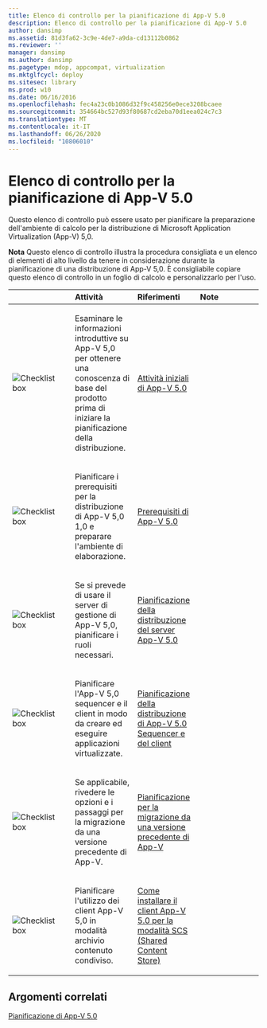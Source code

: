 ```yaml
---
title: Elenco di controllo per la pianificazione di App-V 5.0
description: Elenco di controllo per la pianificazione di App-V 5.0
author: dansimp
ms.assetid: 81d3fa62-3c9e-4de7-a9da-cd13112b0862
ms.reviewer: ''
manager: dansimp
ms.author: dansimp
ms.pagetype: mdop, appcompat, virtualization
ms.mktglfcycl: deploy
ms.sitesec: library
ms.prod: w10
ms.date: 06/16/2016
ms.openlocfilehash: fec4a23c0b1086d32f9c458256e0ece3208bcaee
ms.sourcegitcommit: 354664bc527d93f80687cd2eba70d1eea024c7c3
ms.translationtype: MT
ms.contentlocale: it-IT
ms.lasthandoff: 06/26/2020
ms.locfileid: "10806010"
---
```

# Elenco di controllo per la pianificazione di App-V 5.0


Questo elenco di controllo può essere usato per pianificare la preparazione dell'ambiente di calcolo per la distribuzione di Microsoft Application Virtualization (App-V) 5,0.

**Nota**  Questo elenco di controllo illustra la procedura consigliata e un elenco di elementi di alto livello da tenere in considerazione durante la pianificazione di una distribuzione di App-V 5,0. È consigliabile copiare questo elenco di controllo in un foglio di calcolo e personalizzarlo per l'uso.

 

<table>
<colgroup>
<col width="25%" />
<col width="25%" />
<col width="25%" />
<col width="25%" />
</colgroup>
<thead>
<tr class="header">
<th align="left"></th>
<th align="left">Attività</th>
<th align="left">Riferimenti</th>
<th align="left">Note</th>
</tr>
</thead>
<tbody>
<tr class="odd">
<td align="left"><img src="images/checklistbox.gif" alt="Checklist box" /></td>
<td align="left"><p>Esaminare le informazioni introduttive su App-V 5,0 per ottenere una conoscenza di base del prodotto prima di iniziare la pianificazione della distribuzione.</p></td>
<td align="left"><p><a href="getting-started-with-app-v-50--rtm.md" data-raw-source="[Getting Started with App-V 5.0](getting-started-with-app-v-50--rtm.md)">Attività iniziali di App-V 5.0</a></p></td>
<td align="left"><p></p></td>
</tr>
<tr class="even">
<td align="left"><img src="images/checklistbox.gif" alt="Checklist box" /></td>
<td align="left"><p>Pianificare i prerequisiti per la distribuzione di App-V 5,0 1,0 e preparare l'ambiente di elaborazione.</p></td>
<td align="left"><p><a href="app-v-50-prerequisites.md" data-raw-source="[App-V 5.0 Prerequisites](app-v-50-prerequisites.md)">Prerequisiti di App-V 5.0</a></p></td>
<td align="left"><p></p></td>
</tr>
<tr class="odd">
<td align="left"><img src="images/checklistbox.gif" alt="Checklist box" /></td>
<td align="left"><p>Se si prevede di usare il server di gestione di App-V 5,0, pianificare i ruoli necessari.</p></td>
<td align="left"><p><a href="planning-for-the-app-v-50-server-deployment.md" data-raw-source="[Planning for the App-V 5.0 Server Deployment](planning-for-the-app-v-50-server-deployment.md)">Pianificazione della distribuzione del server App-V 5.0</a></p></td>
<td align="left"><p></p></td>
</tr>
<tr class="even">
<td align="left"><img src="images/checklistbox.gif" alt="Checklist box" /></td>
<td align="left"><p>Pianificare l'App-V 5,0 sequencer e il client in modo da creare ed eseguire applicazioni virtualizzate.</p></td>
<td align="left"><p><a href="planning-for-the-app-v-50-sequencer-and-client-deployment.md" data-raw-source="[Planning for the App-V 5.0 Sequencer and Client Deployment](planning-for-the-app-v-50-sequencer-and-client-deployment.md)">Pianificazione della distribuzione di App-V 5.0 Sequencer e del client</a></p></td>
<td align="left"><p></p></td>
</tr>
<tr class="odd">
<td align="left"><img src="images/checklistbox.gif" alt="Checklist box" /></td>
<td align="left"><p>Se applicabile, rivedere le opzioni e i passaggi per la migrazione da una versione precedente di App-V.</p></td>
<td align="left"><p><a href="planning-for-migrating-from-a-previous-version-of-app-v.md" data-raw-source="[Planning for Migrating from a Previous Version of App-V](planning-for-migrating-from-a-previous-version-of-app-v.md)">Pianificazione per la migrazione da una versione precedente di App-V</a></p></td>
<td align="left"><p></p></td>
</tr>
<tr class="even">
<td align="left"><img src="images/checklistbox.gif" alt="Checklist box" /></td>
<td align="left"><p>Pianificare l'utilizzo dei client App-V 5,0 in modalità archivio contenuto condiviso.</p></td>
<td align="left"><p><a href="how-to-install-the-app-v-50-client-for-shared-content-store-mode.md" data-raw-source="[How to Install the App-V 5.0 Client for Shared Content Store Mode](how-to-install-the-app-v-50-client-for-shared-content-store-mode.md)">Come installare il client App-V 5.0 per la modalità SCS (Shared Content Store)</a></p></td>
<td align="left"><p></p></td>
</tr>
</tbody>
</table>

 






## Argomenti correlati


[Pianificazione di App-V 5.0](planning-for-app-v-50-rc.md)

 

 





